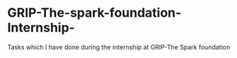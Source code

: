 # GRIP-The-spark-foundation-Internship-
Tasks which I have done during the internship at GRIP-The Spark foundation
